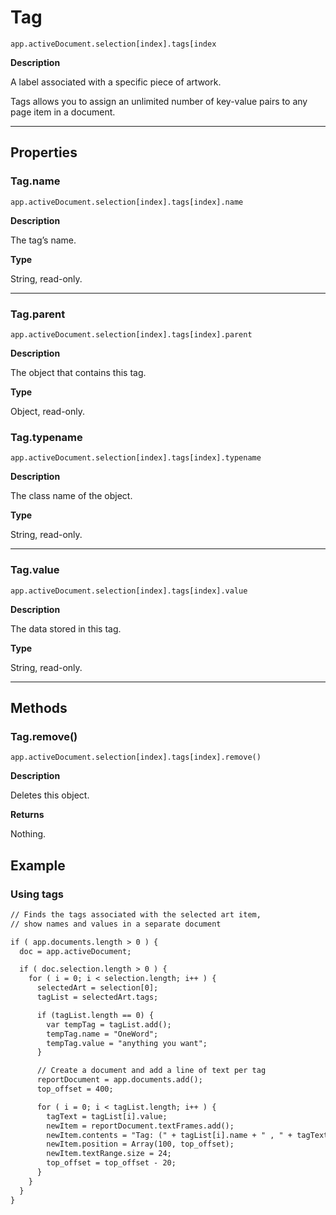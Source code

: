 # Tag

`app.activeDocument.selection[index].tags[index`

**Description**

A label associated with a specific piece of artwork.

Tags allows you to assign an unlimited number of key-value pairs to any page item in a document.

---

## Properties

### Tag.name

`app.activeDocument.selection[index].tags[index].name`

**Description**

The tag’s name.

**Type**

String, read-only.

---

### Tag.parent

`app.activeDocument.selection[index].tags[index].parent`

**Description**

The object that contains this tag.

**Type**

Object, read-only.

### Tag.typename

`app.activeDocument.selection[index].tags[index].typename`

**Description**

The class name of the object.

**Type**

String, read-only.

---

### Tag.value

`app.activeDocument.selection[index].tags[index].value`

**Description**

The data stored in this tag.

**Type**

String, read-only.

---

## Methods

### Tag.remove()

`app.activeDocument.selection[index].tags[index].remove()`

**Description**

Deletes this object.

**Returns**

Nothing.

## Example

### Using tags

```default
// Finds the tags associated with the selected art item,
// show names and values in a separate document

if ( app.documents.length > 0 ) {
  doc = app.activeDocument;

  if ( doc.selection.length > 0 ) {
    for ( i = 0; i < selection.length; i++ ) {
      selectedArt = selection[0];
      tagList = selectedArt.tags;

      if (tagList.length == 0) {
        var tempTag = tagList.add();
        tempTag.name = "OneWord";
        tempTag.value = "anything you want";
      }

      // Create a document and add a line of text per tag
      reportDocument = app.documents.add();
      top_offset = 400;

      for ( i = 0; i < tagList.length; i++ ) {
        tagText = tagList[i].value;
        newItem = reportDocument.textFrames.add();
        newItem.contents = "Tag: (" + tagList[i].name + " , " + tagText + ")";
        newItem.position = Array(100, top_offset);
        newItem.textRange.size = 24;
        top_offset = top_offset - 20;
      }
    }
  }
}
```
